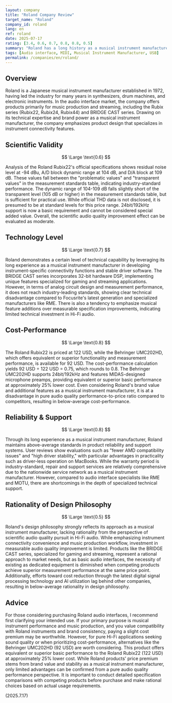 ```yaml
---
layout: company
title: "Roland Company Review"
target_name: "Roland"
company_id: roland
lang: en
ref: roland
date: 2025-07-17
rating: [3.4, 0.6, 0.7, 0.8, 0.8, 0.5]
summary: "Roland has a long history as a musical instrument manufacturer, but its performance in the audio interface market remains mediocre. Scientific measurement results are inferior to competitors, and cost-performance is below average."
tags: [Audio interface, MIDI, Musical Instrument Manufacturer, USB]
permalink: /companies/en/roland/
---
```

## Overview

Roland is a Japanese musical instrument manufacturer established in 1972, having led the industry for many years in synthesizers, drum machines, and electronic instruments. In the audio interface market, the company offers products primarily for music production and streaming, including the Rubix series (Rubix22, Rubix24, Rubix44) and BRIDGE CAST series. Drawing on its technical expertise and brand power as a musical instrument manufacturer, the company emphasizes product design that specializes in instrument connectivity features.

## Scientific Validity

$$ \Large \text{0.6} $$

Analysis of the Roland Rubix22's official specifications shows residual noise level at -94 dBu, A/D block dynamic range at 104 dB, and D/A block at 109 dB. These values fall between the "problematic values" and "transparent values" in the measurement standards table, indicating industry-standard performance. The dynamic range of 104-109 dB falls slightly short of the transparent level (105 dB or higher) in the measurement standards table, but is sufficient for practical use. While official THD data is not disclosed, it is presumed to be at standard levels for this price range. 24bit/192kHz support is now a basic requirement and cannot be considered special added value. Overall, the scientific audio quality improvement effect can be evaluated as moderate.

## Technology Level

$$ \Large \text{0.7} $$

Roland demonstrates a certain level of technical capability by leveraging its long experience as a musical instrument manufacturer in developing instrument-specific connectivity functions and stable driver software. The BRIDGE CAST series incorporates 32-bit hardware DSP, implementing unique features specialized for gaming and streaming applications. However, in terms of analog circuit design and measurement performance, it does not reach industry-leading standards, showing clear technical disadvantage compared to Focusrite's latest generation and specialized manufacturers like RME. There is also a tendency to emphasize musical feature additions over measurable specification improvements, indicating limited technical investment in Hi-Fi audio.

## Cost-Performance

$$ \Large \text{0.8} $$

The Roland Rubix22 is priced at 122 USD, while the Behringer UMC202HD, which offers equivalent or superior functionality and measurement performance, is available for 92 USD. The cost-performance calculation yields 92 USD ÷ 122 USD = 0.75, which rounds to 0.8. The Behringer UMC202HD supports 24bit/192kHz and features MIDAS-designed microphone preamps, providing equivalent or superior basic performance at approximately 25% lower cost. Even considering Roland's brand value and additional features as a musical instrument manufacturer, it is at a disadvantage in pure audio quality performance-to-price ratio compared to competitors, resulting in below-average cost-performance.

## Reliability & Support

$$ \Large \text{0.8} $$

Through its long experience as a musical instrument manufacturer, Roland maintains above-average standards in product reliability and support systems. User reviews show evaluations such as "fewer AMD compatibility issues" and "high driver stability," with particular advantages in practicality such as driver-less operation on MacBooks. While the warranty period is industry-standard, repair and support services are relatively comprehensive due to the nationwide service network as a musical instrument manufacturer. However, compared to audio interface specialists like RME and MOTU, there are shortcomings in the depth of specialized technical support.

## Rationality of Design Philosophy

$$ \Large \text{0.5} $$

Roland's design philosophy strongly reflects its approach as a musical instrument manufacturer, lacking rationality from the perspective of scientific audio quality pursuit in Hi-Fi audio. While emphasizing instrument connectivity convenience and music production workflow, investment in measurable audio quality improvement is limited. Products like the BRIDGE CAST series, specialized for gaming and streaming, represent a rational approach to market needs, but as basic audio interfaces, the necessity of existing as dedicated equipment is diminished when competing products achieve superior measurement performance at the same price point. Additionally, efforts toward cost reduction through the latest digital signal processing technology and AI utilization lag behind other companies, resulting in below-average rationality in design philosophy.

## Advice

For those considering purchasing Roland audio interfaces, I recommend first clarifying your intended use. If your primary purpose is musical instrument performance and music production, and you value compatibility with Roland instruments and brand consistency, paying a slight cost premium may be worthwhile. However, for pure Hi-Fi applications seeking sound quality or when prioritizing cost-performance, alternatives like the Behringer UMC202HD (92 USD) are worth considering. This product offers equivalent or superior basic performance to the Roland Rubix22 (122 USD) at approximately 25% lower cost. While Roland products' price premium stems from brand value and stability as a musical instrument manufacturer, only limited advantages can be confirmed from a pure audio quality performance perspective. It is important to conduct detailed specification comparisons with competing products before purchase and make rational choices based on actual usage requirements.

(2025.7.17)